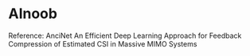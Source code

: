 # AInoob
Reference: AnciNet An Efficient Deep Learning Approach for Feedback Compression of Estimated CSI in Massive MIMO Systems
